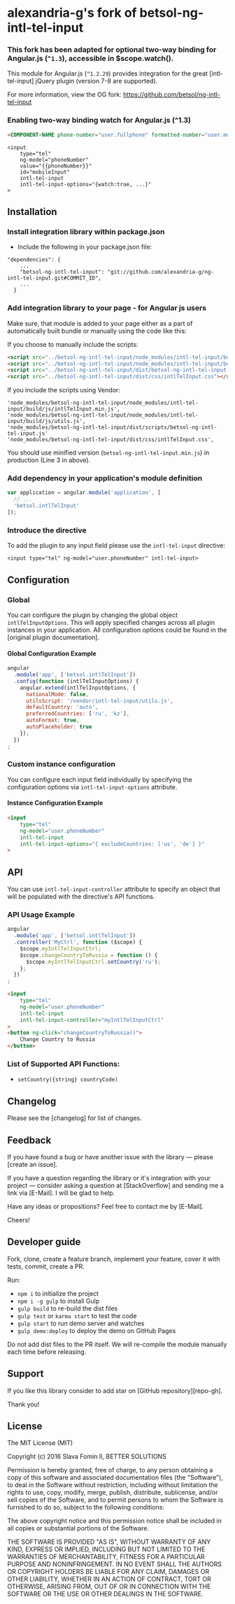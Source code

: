 # alexandria-g's fork of betsol-ng-intl-tel-input

### This fork has been adapted for optional two-way binding for Angular.js (`^1.3`), accessible in $scope.watch().

This module for Angular.js (`^1.2.29`) provides integration
for the great [intl-tel-input] jQuery plugin (version 7-8 are supported).

For more information, view the OG fork:
https://github.com/betsol/ng-intl-tel-input

### Enabling two-way binding watch for Angular.js (^1.3)


```html
<COMPONENT-NAME phone-number="user.fullphone" formatted-number="user.mobile" country-code="user.dialcode" valid-number="user.validphone"></COMPONENT-NAME>
```

```component template html
<input
    type="tel"
    ng-model="phoneNumber"
    value="{{phoneNumber}}"
    id="mobileInput"
    intl-tel-input
    intl-tel-input-options="{watch:true, ...}"
>
```


## Installation

### Install integration library within package.json

- Include the following in your package.json file:

```
"dependencies": {
    ...
    "betsol-ng-intl-tel-input": "git://github.com/alexandria-g/ng-intl-tel-input.git#COMMIT_ID",
    ...
  }
```

### Add integration library to your page - for Angular js users

Make sure, that module is added to your page either as a part of automatically built bundle
or manually using the code like this:

If you choose to manually include the scripts:
``` html
<script src="../betsol-ng-intl-tel-input/node_modules/intl-tel-input/build/js/intlTelInput.min.js"></script>
<script src="../betsol-ng-intl-tel-input/node_modules/intl-tel-input/build/js/utils.js"></script>
<script src="../betsol-ng-intl-tel-input/dist/betsol-ng-intl-tel-input.js"></script>
<script src="../betsol-ng-intl-tel-input/dist/css/intlTelInput.css"></script>

```

If you include the scripts using Vendor:
```
'node_modules/betsol-ng-intl-tel-input/node_modules/intl-tel-input/build/js/intlTelInput.min.js',
'node_modules/betsol-ng-intl-tel-input/node_modules/intl-tel-input/build/js/utils.js',
'node_modules/betsol-ng-intl-tel-input/dist/scripts/betsol-ng-intl-tel-input.js'   
'node_modules/betsol-ng-intl-tel-input/dist/css/intlTelInput.css',
```

You should use minified version (`betsol-ng-intl-tel-input.min.js`) in production (Line 3 in above).


### Add dependency in your application's module definition

``` javascript
var application = angular.module('application', [
  // ...
  'betsol.intlTelInput'
]);
```

### Introduce the directive

To add the plugin to any input field please use the `intl-tel-input` directive:

`<input type="tel" ng-model="user.phoneNumber" intl-tel-input>`


## Configuration

### Global

You can configure the plugin by changing the global object `intlTelInputOptions`.
This will apply specified changes across all plugin instances in your application.
All configuration options could be found in the [original plugin documentation].

#### Global Configuration Example

```javascript
angular
  .module('app', ['betsol.intlTelInput'])
  .config(function (intlTelInputOptions) {
    angular.extend(intlTelInputOptions, {
      nationalMode: false,
      utilsScript: '/vendor/intl-tel-input/utils.js',
      defaultCountry: 'auto',
      preferredCountries: ['ru', 'kz'],
      autoFormat: true,
      autoPlaceholder: true
    });
  })
;
```

### Custom instance configuration

You can configure each input field individually by
specifying the configuration options via `intl-tel-input-options` attribute.

#### Instance Configuration Example

```html
<input
    type="tel"
    ng-model="user.phoneNumber"
    intl-tel-input
    intl-tel-input-options="{ excludeCountries: ['us', 'de'] }"
>
```

## API

You can use `intl-tel-input-controller` attribute to specify an object
that will be populated with the directive's API functions.

### API Usage Example

```javascript
angular
  .module('app', ['betsol.intlTelInput'])
  .controller('MyCtrl', function ($scope) {
    $scope.myIntlTelInputCtrl;
    $scope.changeCountryToRussia = function () {
      $scope.myIntlTelInputCtrl.setCountry('ru');
    };
  })
;
```

```html
<input
    type="tel"
    ng-model="user.phoneNumber"
    intl-tel-input
    intl-tel-input-controller="myIntlTelInputCtrl"
>
<button ng-click="changeCountryToRussia()">
    Change Country to Russia
</button>
```


### List of Supported API Functions:

- `setCountry({string} countryCode)`

## Changelog

Please see the [changelog] for list of changes.


## Feedback

If you have found a bug or have another issue with the library —
please [create an issue].

If you have a question regarding the library or it's integration with your project —
consider asking a question at [StackOverflow] and sending me a
link via [E-Mail]. I will be glad to help.

Have any ideas or propositions? Feel free to contact me by [E-Mail].

Cheers!


## Developer guide

Fork, clone, create a feature branch, implement your feature, cover it with tests, commit, create a PR.

Run:

- `npm i` to initialize the project
- `npm i -g gulp` to install Gulp
- `gulp build` to re-build the dist files
- `gulp test` or `karma start` to test the code
- `gulp start` to run demo server and watches
- `gulp demo:deploy` to deploy the demo on GitHub Pages

Do not add dist files to the PR itself.
We will re-compile the module manually each time before releasing.


## Support

If you like this library consider to add star on [GitHub repository][repo-gh].

Thank you!


## License

The MIT License (MIT)

Copyright (c) 2016 Slava Fomin II, BETTER SOLUTIONS

Permission is hereby granted, free of charge, to any person obtaining a copy
of this software and associated documentation files (the "Software"), to deal
in the Software without restriction, including without limitation the rights
to use, copy, modify, merge, publish, distribute, sublicense, and/or sell
copies of the Software, and to permit persons to whom the Software is
furnished to do so, subject to the following conditions:

The above copyright notice and this permission notice shall be included in
all copies or substantial portions of the Software.

THE SOFTWARE IS PROVIDED "AS IS", WITHOUT WARRANTY OF ANY KIND, EXPRESS OR
IMPLIED, INCLUDING BUT NOT LIMITED TO THE WARRANTIES OF MERCHANTABILITY,
FITNESS FOR A PARTICULAR PURPOSE AND NONINFRINGEMENT. IN NO EVENT SHALL THE
AUTHORS OR COPYRIGHT HOLDERS BE LIABLE FOR ANY CLAIM, DAMAGES OR OTHER
LIABILITY, WHETHER IN AN ACTION OF CONTRACT, TORT OR OTHERWISE, ARISING FROM,
OUT OF OR IN CONNECTION WITH THE SOFTWARE OR THE USE OR OTHER DEALINGS IN
THE SOFTWARE.
